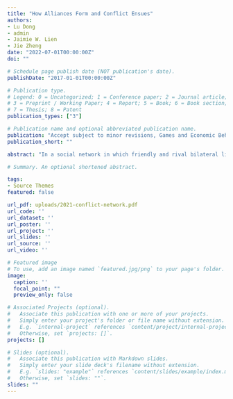 ```yaml
---
title: "How Alliances Form and Conflict Ensues"
authors:
- Lu Dong
- admin
- Jaimie W. Lien
- Jie Zheng
date: "2022-07-01T00:00:00Z"
doi: ""

# Schedule page publish date (NOT publication's date).
publishDate: "2017-01-01T00:00:00Z"

# Publication type.
# Legend: 0 = Uncategorized; 1 = Conference paper; 2 = Journal article;
# 3 = Preprint / Working Paper; 4 = Report; 5 = Book; 6 = Book section;
# 7 = Thesis; 8 = Patent
publication_types: ["3"]

# Publication name and optional abbreviated publication name.
publication: "Accept subject to minor revisions, Games and Economic Behavior"
publication_short: ""

abstract: "In a social network in which friendly and rival bilateral links can be formed, how do alliances between decision-makers form, and what determines whether a conflict will arise? We study a network formation game between ex-ante symmetric players in the laboratory to examine the dynamics of alliance formation and conflict evolution. A peaceful equilibrium yields the greatest social welfare, while a successful bullying attack transfers the victimized player’s resources evenly to the attackers at a cost. Consistently with the theoretical model predictions, peaceful and bullying outcomes are prevalent among the randomly re-matched experimental groups, based on the cost of attack. We further examine the dynamics leading to the final network and find that groups tend to coordinate quickly on a first target for attack, while the first attacker entails a non-negligible risk of successful counter-attack by initiating the coordination. These findings provide insights for understanding social dynamics in group coordination."

# Summary. An optional shortened abstract.

tags:
- Source Themes
featured: false

url_pdf: uploads/2021-conflict-network.pdf
url_code: ''
url_dataset: ''
url_poster: ''
url_project: ''
url_slides: ''
url_source: ''
url_video: ''

# Featured image
# To use, add an image named `featured.jpg/png` to your page's folder.
image:
  caption: ''
  focal_point: ""
  preview_only: false

# Associated Projects (optional).
#   Associate this publication with one or more of your projects.
#   Simply enter your project's folder or file name without extension.
#   E.g. `internal-project` references `content/project/internal-project/index.md`.
#   Otherwise, set `projects: []`.
projects: []

# Slides (optional).
#   Associate this publication with Markdown slides.
#   Simply enter your slide deck's filename without extension.
#   E.g. `slides: "example"` references `content/slides/example/index.md`.
#   Otherwise, set `slides: ""`.
slides: ""
---
```

